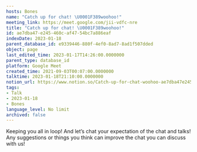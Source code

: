 ```yaml
---
hosts: Bones
name: "Catch up for chat! \U0001F389woohoo!"
meeting_link: https://meet.google.com/jii-vdfc-nre
title: "Catch up for chat! \U0001F389woohoo!"
id: ae7dba47-e245-460c-af47-54bc7a886eaf
indexDate: 2023-01-18
parent_database_id: e9339446-880f-4ef0-8ad7-8ad1f507dded
object: page
last_edited_time: 2023-01-17T14:26:00.0000000
parent_type: database_id
platform: Google Meet
created_time: 2021-09-03T00:07:00.0000000
talktime: 2023-01-18T21:10:00.0000000
notion_url: https://www.notion.so/Catch-up-for-chat-woohoo-ae7dba47e245460caf4754bc7a886eaf
tags:
- Talk
- 2023-01-18
- Bones
language_level: No limit
archived: false
---
```


Keeping you all in loop! And let’s chat your expectation of the chat and talks!
Any suggestions or things you think can improve the chat you can discuss with us!





